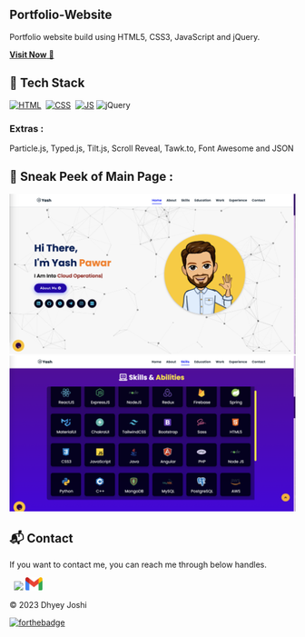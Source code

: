 ## Portfolio-Website
Portfolio website  build using HTML5, CSS3, JavaScript and jQuery.

<a href="https://Dhyey.github.io/portfolio/" target="_blank">**Visit Now** 🚀</a>


## 📌 Tech Stack
[![HTML](https://img.shields.io/badge/html5%20-%23E34F26.svg?&style=for-the-badge&logo=html5&logoColor=white)](https://github.com/dhyeyjoshi/Portfolio-Website/search?l=html)&nbsp;
[![CSS](https://img.shields.io/badge/css3%20-%231572B6.svg?&style=for-the-badge&logo=css3&logoColor=white)](https://github.com/dhyeyjoshi/Portfolio-Website/search?l=css)&nbsp;
[![JS](https://img.shields.io/badge/javascript%20-%23323330.svg?&style=for-the-badge&logo=javascript&logoColor=%23F7DF1E)](https://github.com/dhyeyjoshi/Portfolio-Website/search?l=javascript)
<img alt="jQuery" src="https://img.shields.io/badge/jquery-%230769AD.svg?style=for-the-badge&logo=jquery&logoColor=white"/>

### Extras : 
Particle.js, Typed.js, Tilt.js, Scroll Reveal, Tawk.to, Font Awesome and JSON

## 📌 Sneak Peek of Main Page :
![mockup720](./assets/images/landingpage.png)
![ss](./assets/images/skills.png)


<h2>📬 Contact</h2>


If you want to contact me, you can reach me through below handles.

&nbsp;&nbsp;<a href="https://www.linkedin.com/in/dhyey-joshi12/"><img src="https://www.felberpr.com/wp-content/uploads/linkedin-logo.png" width="30"></img></a>
<a href="mailto:dhyjoshi@iu.edu"><img src="./assets/images/gmail.webp" width="30"></img></a>


© 2023 Dhyey Joshi


[![forthebadge](https://forthebadge.com/images/badges/built-with-love.svg)](https://forthebadge.com)
